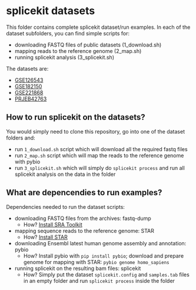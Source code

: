 # splicekit datasets

This folder contains complete splicekit dataset/run examples. In each of the dataset subfolders, you can find simple scripts for:

* downloading FASTQ files of public datasets (1_download.sh)
* mapping reads to the reference genome (2_map.sh)
* running splicekit analysis (3_splicekit.sh)

The datasets are:

* [GSE126543](GSE126543)
* [GSE182150](GSE182150)
* [GSE221868](GSE221868)
* [PRJEB42763](PRJEB42763)

## How to run splicekit on the datasets?

You would simply need to clone this repository, go into one of the dataset folders and:

* run `1_download.sh` script which will download all the required fastq files
* run `2_map.sh` script which will map the reads to the reference genome with pybio
* run `3_splicekit.sh` which will simply do `splicekit process` and run all splicekit analysis on the data in the folder 

## What are depencendies to run examples?

Dependencies needed to run the dataset scripts:

* downloading FASTQ files from the archives: fastq-dump
  * How? [Install SRA Toolkit](https://github.com/ncbi/sra-tools/wiki/02.-Installing-SRA-Toolkit)
* mapping sequence reads to the reference genome: STAR
  * How? [Install STAR](https://github.com/alexdobin/STAR)
* downloading Ensembl latest human genome assembly and annotation: pybio
  * How? Install pybio with `pip install pybio`; download and prepare genome for mapping with STAR: `pybio genome homo_sapiens`
* running splicekit on the resulting bam files: splicekit
  * How? Simply put the dataset `splicekit.config` and `samples.tab` files in an empty folder and run `splicekit process` inside the folder